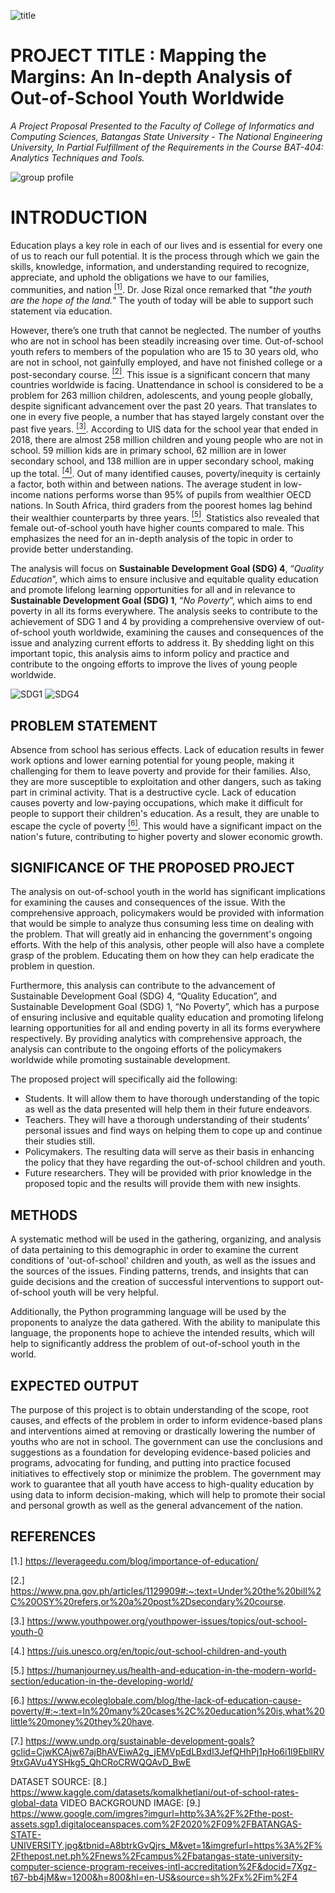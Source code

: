 ![title](https://github.com/eynjiljoy/ITBA3204-CAPA-tiran/assets/113650068/d0c7473b-42bb-43d2-ab0f-1ecf40243df5)
# PROJECT TITLE : Mapping the Margins: An In-depth Analysis of Out-of-School Youth Worldwide

*A Project Proposal Presented to the Faculty of College of Informatics and Computing Sciences, Batangas State University - The National Engineering University, In Partial Fulfillment of the Requirements in the Course BAT-404: Analytics Techniques and Tools.*

![group profile](https://github.com/eynjiljoy/ITBA3204-CAPA-tiran/assets/113650068/dc0e959d-9fd1-49a5-b0a3-46b3db010970)

# INTRODUCTION
Education plays a key role in each of our lives and is essential for every one of us to reach our full potential. It is the process through which we gain the skills, knowledge, information, and understanding required to recognize, appreciate, and uphold the obligations we have to our families, communities, and nation [<sup>[1]</sup>](https://leverageedu.com/blog/importance-of-education/). Dr. Jose Rizal once remarked that "*the youth are the hope of the land.*" The youth of today will be able to support such statement via education.

However, there’s one truth that cannot be neglected. The number of youths who are not in school has been steadily increasing over time. Out-of-school youth refers to members of the population who are 15 to 30 years old, who are not in school, not gainfully employed, and have not finished college or a post-secondary course. [<sup>[2]</sup>](https://www.pna.gov.ph/articles/1129909#:~:text=Under%20the%20bill%2C%20OSY%20refers,or%20a%20post%2Dsecondary%20course.). This issue is a significant concern that many countries worldwide is facing. Unattendance in school is considered to be a problem for 263 million children, adolescents, and young people globally, despite significant advancement over the past 20 years. That translates to one in every five people, a number that has stayed largely constant over the past five years. [<sup>[3]</sup>](https://www.youthpower.org/youthpower-issues/topics/out-school-youth-0). According to UIS data for the school year that ended in 2018, there are almost 258 million children and young people who are not in school. 59 million kids are in primary school, 62 million are in lower secondary school, and 138 million are in upper secondary school, making up the total. [<sup>[4]</sup>](https://uis.unesco.org/en/topic/out-school-children-and-youth). Out of many identified causes, poverty/inequity is certainly a factor, both within and between nations. The average student in low-income nations performs worse than 95% of pupils from wealthier OECD nations. In South Africa, third graders from the poorest homes lag behind their wealthier counterparts by three years. [<sup>[5]</sup>](https://humanjourney.us/health-and-education-in-the-modern-world-section/education-in-the-developing-world/). Statistics also revealed that female out-of-school youth have higher counts compared to male. This emphasizes the need for an in-depth analysis of the topic in order to provide better understanding.

The analysis will focus on **Sustainable Development Goal (SDG) 4**, “*Quality Education*”, which aims to ensure inclusive and equitable quality education and promote lifelong learning opportunities for all and in relevance to **Sustainable Development Goal (SDG) 1**, “*No Poverty*”, which aims to end poverty in all its forms everywhere. The analysis seeks to contribute to the achievement of SDG 1 and 4 by providing a comprehensive overview of out-of-school youth worldwide, examining the causes and consequences of the issue and analyzing current efforts to address it. By shedding light on this important topic, this analysis aims to inform policy and practice and contribute to the ongoing efforts to improve the lives of young people worldwide.

![SDG1](https://user-images.githubusercontent.com/113650068/232759683-c3391289-ce14-4e23-b1da-a121c7923157.png)
![SDG4](https://user-images.githubusercontent.com/113650068/232759713-f39e9ed0-7497-4ca9-938c-e615a2aabdd3.png)

## PROBLEM STATEMENT
Absence from school has serious effects. Lack of education results in fewer work options and lower earning potential for young people, making it challenging for them to leave poverty and provide for their families. Also, they are more susceptible to exploitation and other dangers, such as taking part in criminal activity. That is a destructive cycle. Lack of education causes poverty and low-paying occupations, which make it difficult for people to support their children's education. As a result, they are unable to escape the cycle of poverty [<sup>[6]</sup>](https://www.ecoleglobale.com/blog/the-lack-of-education-cause-poverty/#:~:text=In%20many%20cases%2C%20education%20is,what%20little%20money%20they%20have.). This would have a significant impact on the nation's future, contributing to higher poverty and slower economic growth.

## SIGNIFICANCE OF THE PROPOSED PROJECT
The analysis on out-of-school youth in the world has significant implications for examining the causes and consequences of the issue. With the comprehensive approach, policymakers would be provided with information that would be simple to analyze thus consuming less time on dealing with the problem. That will greatly aid in enhancing the government's ongoing efforts. With the help of this analysis, other people will also have a complete grasp of the problem. Educating them on how they can help eradicate the problem in question.

Furthermore, this analysis can contribute to the advancement of Sustainable Development Goal (SDG) 4, “Quality Education”, and Sustainable Development Goal (SDG) 1, “No Poverty”, which has a purpose of ensuring inclusive and equitable quality education and promoting lifelong learning opportunities for all and ending poverty in all its forms everywhere respectively. By providing analytics with comprehensive approach, the analysis can contribute to the ongoing efforts of the policymakers worldwide while promoting sustainable development.

The proposed project will specifically aid the following:
- Students. It will allow them to have thorough understanding of the topic as well as the data presented will help them in their future endeavors.
- Teachers. They will have a thorough understanding of their students’ personal issues and find ways on helping them to cope up and continue their studies still.
- Policymakers. The resulting data will serve as their basis in enhancing the policy that they have regarding the out-of-school children and youth.
- Future researchers. They will be provided with prior knowledge in the proposed topic and the results will provide them with new insights.

## METHODS
A systematic method will be used in the gathering, organizing, and analysis of data pertaining to this demographic in order to examine the current conditions of 'out-of-school' children and youth, as well as the issues and the sources of the issues. Finding patterns, trends, and insights that can guide decisions and the creation of successful interventions to support out-of-school youth will be very helpful. 

Additionally, the Python programming language will be used by the proponents to analyze the data gathered. With the ability to manipulate this language, the proponents hope to achieve the intended results, which will help to significantly address the problem of out-of-school youth in the world.

## EXPECTED OUTPUT
The purpose of this project is to obtain understanding of the scope, root causes, and effects of the problem in order to inform evidence-based plans and interventions aimed at removing or drastically lowering the number of youths who are not in school. The government can use the conclusions and suggestions as a foundation for developing evidence-based policies and programs, advocating for funding, and putting into practice focused initiatives to effectively stop or minimize the problem. The government may work to guarantee that all youth have access to high-quality education by using data to inform decision-making, which will help to promote their social and personal growth as well as the general advancement of the nation.

## REFERENCES
[1.] https://leverageedu.com/blog/importance-of-education/

[2.] https://www.pna.gov.ph/articles/1129909#:~:text=Under%20the%20bill%2C%20OSY%20refers,or%20a%20post%2Dsecondary%20course.

[3.] https://www.youthpower.org/youthpower-issues/topics/out-school-youth-0

[4.] https://uis.unesco.org/en/topic/out-school-children-and-youth

[5.] https://humanjourney.us/health-and-education-in-the-modern-world-section/education-in-the-developing-world/

[6.] https://www.ecoleglobale.com/blog/the-lack-of-education-cause-poverty/#:~:text=In%20many%20cases%2C%20education%20is,what%20little%20money%20they%20have.

[7.] https://www.undp.org/sustainable-development-goals?gclid=CjwKCAjw67ajBhAVEiwA2g_jEMVpEdLBxdl3JefQHhPj1pHo6i1l9EbllRV9txGAVu4YSHkg5_QhCRoCRWQQAvD_BwE

DATASET SOURCE:
[8.] 
https://www.kaggle.com/datasets/komalkhetlani/out-of-school-rates-global-data
VIDEO BACKGROUND IMAGE: [9.] https://www.google.com/imgres?imgurl=http%3A%2F%2Fthe-post-assets.sgp1.digitaloceanspaces.com%2F2020%2F09%2FBATANGAS-STATE-UNIVERSITY.jpg&tbnid=A8btrkGvQjrs_M&vet=1&imgrefurl=https%3A%2F%2Fthepost.net.ph%2Fnews%2Fcampus%2Fbatangas-state-university-computer-science-program-receives-intl-accreditation%2F&docid=7Xgz-t67-bb4jM&w=1200&h=800&hl=en-US&source=sh%2Fx%2Fim%2F4
